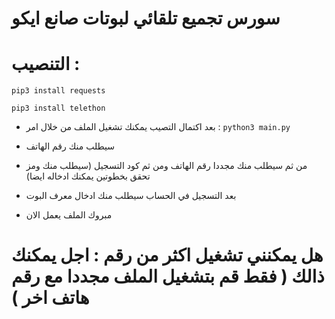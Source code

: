 # سورس تجميع تلقائي لبوتات صانع ايكو

 
# التنصيب : 
``pip3 install requests``

``pip3 install telethon``

* بعد اكتمال التصيب يمكنك تشغيل الملف من خلال امر : 
``python3 main.py``
* سيطلب منك رقم الهاتف

* من ثم سيطلب منك مجددا رقم الهاتف ومن ثم كود التسجيل (سيطلب منك ومز تحقق بخطوتين يمكنك ادخاله ايضا) 

* بعد التسجيل في الحساب سيطلب منك ادخال معرف البوت 

* مبروك الملف يعمل الان 

# هل يمكنني تشغيل اكثر من رقم : اجل يمكنك ذالك ( فقط قم بتشغيل الملف مجددا مع رقم هاتف اخر )
